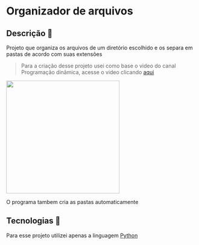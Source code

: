 # Organizador de arquivos

## Descrição 📄
Projeto que organiza os arquivos de um diretório escolhido e os separa em pastas de acordo com suas extensões
>Para a criação desse projeto usei como base o video do canal Programação dinâmica, acesse o video clicando 
[aqui](https://youtu.be/5vdEb_pitfc)

<img src="https://user-images.githubusercontent.com/81048603/139351521-4bf0ae30-64f1-4c8c-9756-52d1481db2e7.jpg" width="300"/>

O programa tambem cria as pastas automaticamente

## Tecnologias 🔨
Para esse projeto utilizei apenas a linguagem [Python](https://www.python.org)
